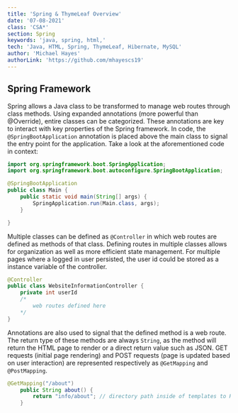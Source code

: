 ```yaml
---
title: 'Spring & ThymeLeaf Overview'
date: '07-08-2021'
class: 'CSA*'
section: Spring
keywords: 'java, spring, html,'
tech: 'Java, HTML, Spring, ThymeLeaf, Hibernate, MySQL'
author: 'Michael Hayes'
authorLink: 'https://github.com/mhayescs19' 
---
```

## Spring Framework
Spring allows a Java class to be transformed to manage web routes through class methods. Using expanded annotations (more powerful than @Override), entire classes can be categorized. These annotations are key to interact with key properties of the Spring framework. In code, the ``@SpringBootApplication`` annotation is placed above the main class to signal the entry point for the application. Take a look at the aforementioned code in context:
``` Java
import org.springframework.boot.SpringApplication;
import org.springframework.boot.autoconfigure.SpringBootApplication;

@SpringBootApplication
public class Main {
    public static void main(String[] args) {
        SpringApplication.run(Main.class, args);
    }

}
```
Multiple classes can be defined as `@Controller` in which web routes are defined as methods of that class. Defining routes in multiple classes allows for organization as well as more efficient state management. For multiple pages where a logged in user persisted, the user id could be stored as a instance variable of the controller.
``` Java
@Controller
public class WebsiteInformationController {
    private int userId
    /*
        web routes defined here
    */
}
```
Annotations are also used to signal that the defined method is a web route. The return type of these methods are always `String`, as the method will return the HTML page to render or a direct return value such as JSON. GET requests (initial page rendering) and POST requests (page is updated based on user interaction) are represented respectively as `@GetMapping` and `@PostMapping`.
``` Java
@GetMapping("/about")
    public String about() {
        return "info/about"; // directory path inside of templates to HTML document
    }
```

